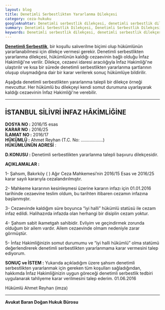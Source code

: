 ```yaml
---
layout: blog
title: Denetimli Serbestlikten Yararlanma Dilekçesi
category: ceza-hukuku
googleAnahtar: Denetimli serbestlik dilekçesi, denetimli serbestlik dilekçesi örneği, denetimli serbestlikten yararlanma dilekçesi, Ağır Ceza avukatı, Bahçelievler Avukat, Hukuk Bürosu
summary: Denetimli Serbestlik Dilekçesi, Denetimli Serbestlik Dilekçesi Örneği, Denetimli Serbestlikten Yararlanma Dilekçesi, Denetimli Serbestlik Dilekçesi Nereye Verilir? Denetimli Serbestlik Dilekçesi Nasıl Verilir?
keywords: Denetimli serbestlik dilekçesi, denetimli serbestlik dilekçesi örneği, denetimli serbestlikten yararlanma dilekçesi, Ağır Ceza avukatı, Bahçelievler Avukat, Ceza avukatı, avukat, ağır ceza avukatı, istanbul avukat, hukuk bürosu
---
```


[**Denetimli Serbestlik**](https://barandogan.av.tr/blog/ceza-hukuku/denetimli-serbestlik-nedir.html), bir koşullu salıverilme biçimi olup hükümlünün yararlanabilmesi için dilekçe vermesi gerekir. Denetimli serbestlikten yararlanma dilekçesi, hükümlünün kaldığı cezaevinin bağlı olduğu İnfaz Hakimliği'ne verilir. Dilekçe, cezaevi idaresi aracılığıyla İnfaz Hakimliği'ne ulaştırılır ve kısa bir sürede denetimli serbestlikten yararlanma şartlarının oluşup oluşmadığına dair bir karar verilerek sonuç hükümlüye bildirilir.

Aşağıda denetimli serbestlikten yararlanma talepli bir dilekçe örneği mevcuttur. Her hükümlü bu dilekçeyi kendi somut durumuna uyarlayarak kaldığı cezaevinin İnfaz Hakimliği'ne verebilir.

______________________________________________________________________________________________________________________________________



## **İSTANBUL SİLİVRİ İNFAZ HÂKİMLİĞİNE**
 
**DOSYA NO             :** 2016/15 esas           
**KARAR NO              :** 2016/25             
**İLAMAT NO           :** 2016/17           
**HÜKÜMLÜ              :**  Ahmet Reyhan (T.C. No: ………………)          
**HÜKÜMLÜNÜN ADRESİ** :

**D.KONUSU              :** Denetimli serbestlikten yararlanma talepli başvuru dilekçesidir.
 
 **AÇIKLAMALAR    :**
 
1-  Şahsım, Bakırköy ( ) Ağır Ceza Mahkemesi’nin 2016/15 Esas ve 2016/25 karar sayılı kararıyla cezalandırılmıştır.

2-   Mahkeme kararının kesinleşmesi üzerine kararın infazı için 01.01.2016 tarihinde cezaevine teslim oldum, bu tarihten itibaren cezamın infazına başlanmıştır. 

3- Cezaevinde kaldığım süre boyunca “iyi halli” hükümlü statüsü ile cezam infaz edildi. Halihazırda infazda olan herhangi bir disiplin cezam yoktur.

4-  Şahsım sabit ikametgah sahibidir. Evliyim ve geçindirmek zorunda olduğum bir ailem vardır.  Ailem cezaevinde olmam nedeniyle zarar görmüştür. 

5- İnfaz Hakimliğinizin somut durumumu ve “iyi halli hükümlü” olma statümü değerlendirerek denetimli serbestlikten yararlanmama karar vermesini talep ediyorum.

**SONUÇ ve İSTEM 		:** Yukarıda açıkladığım üzere şahsım denetimli serbestlikten yararlanmak için gereken tüm koşulları sağladığından, hakkımda İnfaz Hakimliğinizin uygun göreceği denetimli serbestlik tedbiri uygulanarak tahliyeme karar verilmesini talep ederim. 01.06.2016
 
Hükümlü Ahmet Reyhan
	(imza)
	


______________________________________________________________________________________________________________________________________

**Avukat Baran Doğan Hukuk Bürosu**

